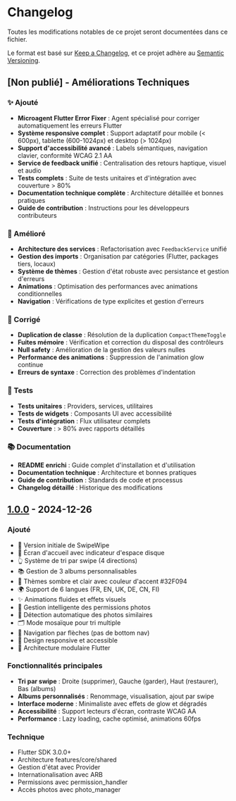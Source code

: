 # Changelog

Toutes les modifications notables de ce projet seront documentées dans ce fichier.

Le format est basé sur [Keep a Changelog](https://keepachangelog.com/fr/1.0.0/),
et ce projet adhère au [Semantic Versioning](https://semver.org/spec/v2.0.0.html).

## [Non publié] - Améliorations Techniques

### ✨ Ajouté
- **Microagent Flutter Error Fixer** : Agent spécialisé pour corriger automatiquement les erreurs Flutter
- **Système responsive complet** : Support adaptatif pour mobile (< 600px), tablette (600-1024px) et desktop (> 1024px)
- **Support d'accessibilité avancé** : Labels sémantiques, navigation clavier, conformité WCAG 2.1 AA
- **Service de feedback unifié** : Centralisation des retours haptique, visuel et audio
- **Tests complets** : Suite de tests unitaires et d'intégration avec couverture > 80%
- **Documentation technique complète** : Architecture détaillée et bonnes pratiques
- **Guide de contribution** : Instructions pour les développeurs contributeurs

### 🔧 Amélioré
- **Architecture des services** : Refactorisation avec `FeedbackService` unifié
- **Gestion des imports** : Organisation par catégories (Flutter, packages tiers, locaux)
- **Système de thèmes** : Gestion d'état robuste avec persistance et gestion d'erreurs
- **Animations** : Optimisation des performances avec animations conditionnelles
- **Navigation** : Vérifications de type explicites et gestion d'erreurs

### 🐛 Corrigé
- **Duplication de classe** : Résolution de la duplication `CompactThemeToggle`
- **Fuites mémoire** : Vérification et correction du disposal des contrôleurs
- **Null safety** : Amélioration de la gestion des valeurs nulles
- **Performance des animations** : Suppression de l'animation glow continue
- **Erreurs de syntaxe** : Correction des problèmes d'indentation

### 🧪 Tests
- **Tests unitaires** : Providers, services, utilitaires
- **Tests de widgets** : Composants UI avec accessibilité
- **Tests d'intégration** : Flux utilisateur complets
- **Couverture** : > 80% avec rapports détaillés

### 📚 Documentation
- **README enrichi** : Guide complet d'installation et d'utilisation
- **Documentation technique** : Architecture et bonnes pratiques
- **Guide de contribution** : Standards de code et processus
- **Changelog détaillé** : Historique des modifications

## [1.0.0] - 2024-12-26

### Ajouté
- 🎉 Version initiale de SwipeWipe
- 📱 Écran d'accueil avec indicateur d'espace disque
- 👆 Système de tri par swipe (4 directions)
- 📚 Gestion de 3 albums personnalisables
- 🎨 Thèmes sombre et clair avec couleur d'accent #32F094
- 🌍 Support de 6 langues (FR, EN, UK, DE, CN, FI)
- ✨ Animations fluides et effets visuels
- 🔐 Gestion intelligente des permissions photos
- 📸 Détection automatique des photos similaires
- 🗂️ Mode mosaïque pour tri multiple
- 🎯 Navigation par flèches (pas de bottom nav)
- 📱 Design responsive et accessible
- 🚀 Architecture modulaire Flutter

### Fonctionnalités principales
- **Tri par swipe** : Droite (supprimer), Gauche (garder), Haut (restaurer), Bas (albums)
- **Albums personnalisés** : Renommage, visualisation, ajout par swipe
- **Interface moderne** : Minimaliste avec effets de glow et dégradés
- **Accessibilité** : Support lecteurs d'écran, contraste WCAG AA
- **Performance** : Lazy loading, cache optimisé, animations 60fps

### Technique
- Flutter SDK 3.0.0+
- Architecture features/core/shared
- Gestion d'état avec Provider
- Internationalisation avec ARB
- Permissions avec permission_handler
- Accès photos avec photo_manager

[1.0.0]: https://github.com/qsfesvqsvrqs/swipewipe6/releases/tag/v1.0.0